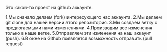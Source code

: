 Это какой-то проект на github аккаунте.

1.Мы сначало делаем (fork) интересующего нас аккаунта.
2.Мы делаем git clone для нашей версии этого репозитория.
3.Мы создаём ветку с предлогаемыми нами изменениями.
4.Производим все изменения только в наше ветке.
5.Отправляем эти изменения на наш аккаунт (push).
6.В окне на Github появляется возможность отправить (pull request)